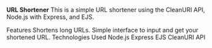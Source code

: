 **URL Shortener**
This is a simple URL shortener using the CleanURI API, Node.js with Express, and EJS.

Features
Shortens long URLs.
Simple interface to input and get your shortened URL.
Technologies Used
Node.js
Express
EJS
CleanURI API
